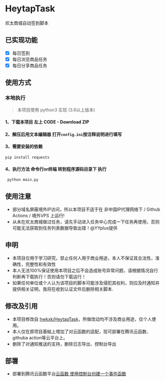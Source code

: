 # HeytapTask
欢太商城自动签到脚本  

## 已实现功能  

* [x] 每日签到
* [x] 每日浏览商品任务
* [x] 每日分享商品任务  

## 使用方式
### 本地执行
> 本项目使用 python3 实现 (3.6以上版本)
#### 1、下载本项目 左上 CODE - Download ZIP
#### 2、解压后用文本编辑器 打开`config.ini`按注释说明进行填写
#### 3、需要安装的依赖
```
pip install requests 
```
#### 4、执行方法 命令行or终端 转到程序源码目录下 执行
```bash
 python main.py
```

## 使用注意
* 部分域名屏蔽境外IP访问，所以本项目不适于在 非中国IP代理网络下 / Github Actions / 境外VPS 上运行!
* 从未在欢太商城做过任务，请先手动进入任务中心完成一下任务再使用，否则可能无法获取到任务列表数据导致出错！@YYplus提供

## 申明

* 本项目仅用于学习研究，禁止任何人用于商业用途，本人不保证其合法性，准确性，完整性和有效性
* 本人无法100%保证使用本项目之后不会造成账号异常问题，请根据情况自行判断再下载执行！否则请勿下载运行！
* 如果任何单位或个人认为该项目的脚本可能涉及侵犯其权利，则应及时通知并提供相关证明，我将在收到认证文件后删除相关脚本.

## 修改及引用  

* 本项目修改自 [hwkxk/HeytapTask](https://github.com/hwkxk/HeytapTask)，所做改动均不涉及商业用途，仅个人使用。  
* 本人仅在原项目基础上增加了对云函数的适配，现可部署在腾讯云函数、githuba action等云平台上。
* 删除了对通知推送的支持，删除日志导出、控制台导出  

## 部署 
* 部署到腾讯云函数平台[云函数 使用控制台创建一个事件函数](https://cloud.tencent.com/document/product/583/37509)
